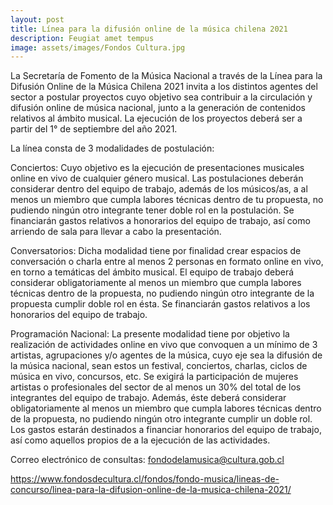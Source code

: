 ```yaml
---
layout: post
title: Línea para la difusión online de la música chilena 2021
description: Feugiat amet tempus
image: assets/images/Fondos Cultura.jpg
---
```


La Secretaría de Fomento de la Música Nacional a través de la Línea para la Difusión Online de la Música Chilena 2021 invita a los distintos agentes del sector a postular proyectos cuyo objetivo sea contribuir a la circulación y difusión online de música nacional, junto a la generación de contenidos relativos al ámbito musical. La ejecución de los proyectos deberá ser a partir del 1° de septiembre del año 2021.

La línea consta de 3 modalidades de postulación:

Conciertos: Cuyo objetivo es la ejecución de presentaciones musicales online en vivo de cualquier género musical. Las postulaciones deberán considerar dentro del equipo de trabajo, además de los músicos/as, a al menos un miembro que cumpla labores técnicas dentro de tu propuesta, no pudiendo ningún otro integrante tener doble rol en la postulación. Se financiarán gastos relativos a honorarios del equipo de trabajo, así como arriendo de sala para llevar a cabo la presentación.

Conversatorios: Dicha modalidad tiene por finalidad crear espacios de conversación o charla entre al menos 2 personas en formato online en vivo, en torno a temáticas del ámbito musical. El equipo de trabajo deberá considerar obligatoriamente al menos un miembro que cumpla labores técnicas dentro de la propuesta, no pudiendo ningún otro integrante de la propuesta cumplir doble rol en ésta. Se financiarán gastos relativos a los honorarios del equipo de trabajo.

Programación Nacional: La presente modalidad tiene por objetivo la realización de actividades online en vivo que convoquen a un mínimo de 3 artistas, agrupaciones y/o agentes de la música, cuyo eje sea la difusión de la música nacional, sean estos un festival, conciertos, charlas, ciclos de música en vivo, concursos, etc. Se exigirá la participación de mujeres artistas o profesionales del sector de al menos un 30% del total de los integrantes del equipo de trabajo. Además, éste deberá considerar obligatoriamente al menos un miembro que cumpla labores técnicas dentro de la propuesta, no pudiendo ningún otro integrante cumplir un doble rol. Los gastos estarán destinados a financiar honorarios del equipo de trabajo, así como aquellos propios de a la ejecución de las actividades.

Correo electrónico de consultas: fondodelamusica@cultura.gob.cl

https://www.fondosdecultura.cl/fondos/fondo-musica/lineas-de-concurso/linea-para-la-difusion-online-de-la-musica-chilena-2021/
